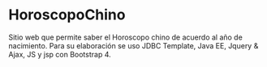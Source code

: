# HoroscopoChino
Sitio web que permite saber el Horoscopo chino de acuerdo al año de nacimiento. Para su elaboración se uso JDBC Template, Java EE, Jquery &amp; Ajax, JS y jsp con Bootstrap 4.
